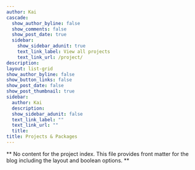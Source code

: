 ```yaml
---
author: Kai
cascade:
  show_author_byline: false
  show_comments: false
  show_post_date: true
  sidebar:
    show_sidebar_adunit: true
    text_link_label: View all projects
    text_link_url: /project/
description: 
layout: list-grid
show_author_byline: false
show_button_links: false
show_post_date: false
show_post_thumbnail: true
sidebar:
  author: Kai 
  description:
  show_sidebar_adunit: false
  text_link_label: ""
  text_link_url: ""
  title:
title: Projects & Packages
---
```


** No content for the project index. This file provides front matter for the blog including the layout and boolean options. **
